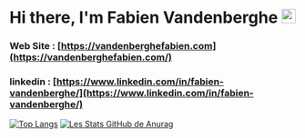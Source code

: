 # Hi there, I'm Fabien Vandenberghe <img src="https://media.giphy.com/media/hvRJCLFzcasrR4ia7z/giphy.gif" width="25px">


### Web Site : [https://vandenberghefabien.com](https://vandenberghefabien.com/)

### linkedin : [https://www.linkedin.com/in/fabien-vandenberghe/](https://www.linkedin.com/in/fabien-vandenberghe/)


[![Top Langs](https://github-readme-stats.vercel.app/api/top-langs/?username=BastosFab&layout=compact)](https://github.com/BastosFab?tab=repositories)
[![Les Stats GitHub de Anurag](https://github-readme-stats.vercel.app/api?username=BastosFab)](https://github.com/anuraghazra/github-readme-stats)

